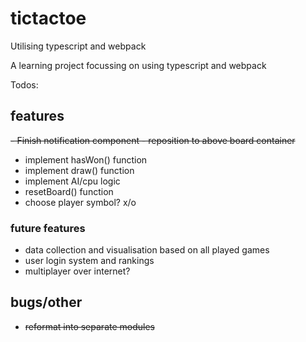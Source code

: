 # tictactoe
Utilising typescript and webpack

A learning project focussing on using typescript and webpack

Todos:

## features
  ~~- Finish notification component - reposition to above board container~~
  - implement hasWon() function
  - implement draw() function
  - implement AI/cpu logic
  - resetBoard() function
  - choose player symbol? x/o
  
### future features
  - data collection and visualisation based on all played games
  - user login system and rankings
  - multiplayer over internet?
  
## bugs/other
  - ~~reformat into separate modules~~

